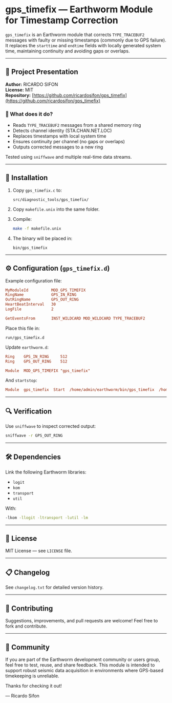 # gps_timefix — Earthworm Module for Timestamp Correction

`gps_timefix` is an Earthworm module that corrects `TYPE_TRACEBUF2` messages with faulty or missing timestamps (commonly due to GPS failure). It replaces the `starttime` and `endtime` fields with locally generated system time, maintaining continuity and avoiding gaps or overlaps.

---

## 📌 Project Presentation

**Author:** RICARDO SIFON  
**License:** MIT  
**Repository:** [https://github.com/ricardosifon/gps_timefix](https://github.com/ricardosifon/gps_timefix)

### 🔧 What does it do?

- Reads `TYPE_TRACEBUF2` messages from a shared memory ring
- Detects channel identity (STA.CHAN.NET.LOC)
- Replaces timestamps with local system time
- Ensures continuity per channel (no gaps or overlaps)
- Outputs corrected messages to a new ring

Tested using `sniffwave` and multiple real-time data streams.

---

## 🔨 Installation

1. Copy `gps_timefix.c` to:
   ```
   src/diagnostic_tools/gps_timefix/
   ```

2. Copy `makefile.unix` into the same folder.

3. Compile:
   ```bash
   make -f makefile.unix
   ```

4. The binary will be placed in:
   ```
   bin/gps_timefix
   ```

---

## ⚙️ Configuration (`gps_timefix.d`)

Example configuration file:

```ini
MyModuleId          MOD_GPS_TIMEFIX
RingName            GPS_IN_RING
OutRingName         GPS_OUT_RING
HeartBeatInterval   30
LogFile             2

GetEventsFrom       INST_WILDCARD MOD_WILDCARD TYPE_TRACEBUF2
```

Place this file in:
```
run/gps_timefix.d
```

Update `earthworm.d`:
```ini
Ring    GPS_IN_RING     512
Ring    GPS_OUT_RING    512

Module  MOD_GPS_TIMEFIX "gps_timefix"
```

And `startstop`:
```ini
Module  gps_timefix  Start  /home/admin/earthworm/bin/gps_timefix  /home/admin/earthworm/run/gps_timefix.d
```

---

## 🔍 Verification

Use `sniffwave` to inspect corrected output:
```bash
sniffwave -r GPS_OUT_RING
```

---

## 🛠 Dependencies

Link the following Earthworm libraries:
- `logit`
- `kom`
- `transport`
- `util`

With:
```bash
-lkom -llogit -ltransport -lutil -lm
```

---

## 📄 License

MIT License — see `LICENSE` file.

---

## 📋 Changelog

See `changelog.txt` for detailed version history.

---

## 🤝 Contributing

Suggestions, improvements, and pull requests are welcome!
Feel free to fork and contribute.

---

## 📣 Community

If you are part of the Earthworm development community or users group, feel free to test, reuse, and share feedback. This module is intended to support robust seismic data acquisition in environments where GPS-based timekeeping is unreliable.

Thanks for checking it out!

— Ricardo Sifon
